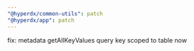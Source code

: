 ```yaml
---
"@hyperdx/common-utils": patch
"@hyperdx/app": patch
---
```


fix: metadata getAllKeyValues query key scoped to table now
